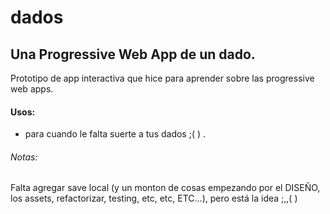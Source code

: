 # dados
## Una Progressive Web App de un dado.

Prototipo de app interactiva que hice para aprender sobre las progressive web apps.

#### Usos: 
* para cuando le falta suerte a tus dados ;( ) .

###### Notas:
Falta agregar save local (y un monton de cosas empezando por el DISEÑO, los assets, refactorizar, testing, etc, etc, ETC...), pero está la idea ;,,( )

